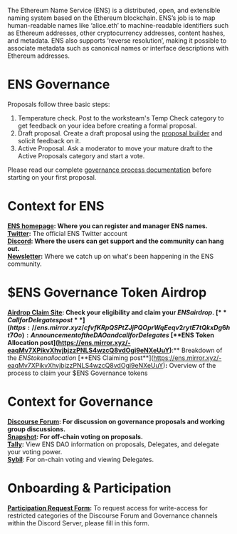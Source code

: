 The Ethereum Name Service (ENS) is a distributed, open, and extensible naming system based on the Ethereum blockchain.
ENS’s job is to map human-readable names like ‘alice.eth’ to machine-readable identifiers such as Ethereum addresses, other cryptocurrency addresses, content hashes, and metadata. ENS also supports ‘reverse resolution’, making it possible to associate metadata such as canonical names or interface descriptions with Ethereum addresses.

# ENS Governance
Proposals follow three basic steps:
 1. Temperature check. Post to the worksteam's Temp Check category to get feedback on your idea before creating a formal proposal.
2. Draft proposal. Create a draft proposal using the [proposal builder](https://discuss.ens.domains/w/proposal-builder/steps/step_1) and solicit feedback on it.
3. Active Proposal. Ask a moderator to move your mature draft to the Active Proposals category and start a vote.

Please read our complete [governance process documentation](https://docs.ens.domains/v/governance/readme) before starting on your first proposal.

# Context for ENS

[**ENS homepage**](https://ens.domains)**: **Where you can register and manager ENS names.\
[**Twitter**](htps://twitter.com/endomains)**:** The official ENS Twitter account\
[**Discord**](https://discord.gg/ens)**: **Where the users can get support and the community can hang out. \
[**Newsletter**](https://ensdomains.substack.com)**:** Where we catch up on what's been happening in the ENS community.

# **$ENS Governance Token Airdrop**

[**Airdrop Claim Site**](https://claim.ens.domains)**: **Check your eligibility and claim your $ENS airdrop.\
[**Call for Delegates post**](https://ens.mirror.xyz/cfvfKRpQSPtZJjPQOprWqEeqv2rytE7tQkxDg6ht7Oo): Announcement of the DAO and call for Delegates\
[**$ENS Token Allocation post**](https://ens.mirror.xyz/-eaqMv7XPikvXhvjbjzzPNLS4wzcQ8vdOgi9eNXeUuY)**:** Breakdown of the $ENS token allocation\
[**$ENS Claiming post**](https://ens.mirror.xyz/-eaqMv7XPikvXhvjbjzzPNLS4wzcQ8vdOgi9eNXeUuY)**:** Overview of the process to claim your $ENS Governance tokens

# **Context for Governance**

[**Discourse Forum**](https://discuss.ens.domains)**: **For discussion on governance proposals and working group discussions.\
[**Snapshot**](https://snapshot.org/#/ens.eth): For off-chain voting on proposals.\
[**Tally**](https://www.withtally.com/governance/ens)**:** View ENS DAO information on proposals, Delegates, and delegate your voting power.\
[**Sybil**](https://sybil.org/#/delegates/ens): For on-chain voting and viewing Delegates.

# **Onboarding & Participation**

[**Participation Request Form**](https://airtable.com/shrv2xP39SmuCcd5j)**:** To request access for write-access for restricted categories of the Discourse Forum and Governance channels within the Discord Server, please fill in this form.
